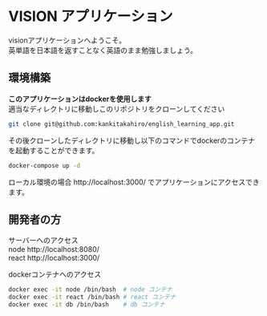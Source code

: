 # VISION アプリケーション

visionアプリケーションへようこそ。<br>
英単語を日本語を返すことなく英語のまま勉強しましょう。

## 環境構築
**このアプリケーションはdockerを使用します** <br>
適当なディレクトリに移動しこのリポジトリをクローンしてください

```bash
git clone git@github.com:kankitakahiro/english_learning_app.git
```

その後クローンしたディレクトリに移動し以下のコマンドでdockerのコンテナを起動することができます。

```bash
docker-compose up -d
```

ローカル環境の場合 http://localhost:3000/ でアプリケーションにアクセスできます。

## 開発者の方
サーバーへのアクセス<br>
node http://localhost:8080/ <br>
react http://localhost:3000/

dockerコンテナへのアクセス
```bash
docker exec -it node /bin/bash  # node コンテナ
docker exec -it react /bin/bash # react コンテナ
docker exec -it db /bin/bash    # db コンテナ
```